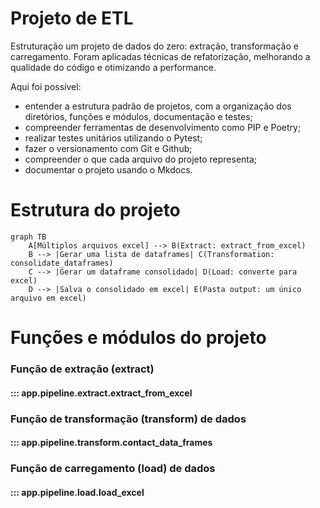 # Projeto de ETL

Estruturação um projeto de dados do zero: extração, transformação e carregamento. Foram aplicadas técnicas de refatorização, melhorando a qualidade do código e otimizando a performance.

Aqui foi possível:

* entender a estrutura padrão de projetos, com a organização dos diretórios, funções e módulos, documentação e testes;
* compreender ferramentas de desenvolvimento como PIP e Poetry;
* realizar testes unitários utilizando o Pytest;
* fazer o versionamento com Git e Github;
* compreender o que cada arquivo do projeto representa;
* documentar o projeto usando o Mkdocs.

# Estrutura do projeto

```mermaid
graph TB
    A[Múltiplos arquivos excel] --> B(Extract: extract_from_excel)
    B --> |Gerar uma lista de dataframes| C(Transformation: consolidate_dataframes)
    C --> |Gerar um dataframe consolidado| D(Load: converte para excel)
    D --> |Salva o consolidado em excel| E(Pasta output: um único arquivo em excel)
```

# Funções e módulos do projeto

### Função de extração (extract)

#### ::: app.pipeline.extract.extract_from_excel

### Função de transformação (transform) de dados

#### ::: app.pipeline.transform.contact_data_frames

### Função de carregamento (load) de dados

#### ::: app.pipeline.load.load_excel
